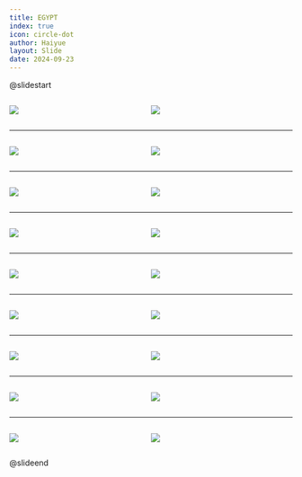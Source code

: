 ```yaml
---
title: EGYPT
index: true
icon: circle-dot
author: Haiyue
layout: Slide
date: 2024-09-23
---
```

 
@slidestart

<div style="display:flex">
<div style="flex:1">

![](/reading/english/Level-X/EGYPT/001.webp)
</div>
<div style="flex:1">

![](/reading/english/Level-X/EGYPT/002.webp)
</div>
</div>

---

<div style="display:flex">
<div style="flex:1">

![](/reading/english/Level-X/EGYPT/003.webp)
</div>
<div style="flex:1">

![](/reading/english/Level-X/EGYPT/004.webp)
</div>
</div>

---

<div style="display:flex">
<div style="flex:1">

![](/reading/english/Level-X/EGYPT/005.webp)
</div>
<div style="flex:1">

![](/reading/english/Level-X/EGYPT/006.webp)
</div>
</div>

---

<div style="display:flex">
<div style="flex:1">

![](/reading/english/Level-X/EGYPT/007.webp)
</div>
<div style="flex:1">

![](/reading/english/Level-X/EGYPT/008.webp)
</div>
</div>

---

<div style="display:flex">
<div style="flex:1">

![](/reading/english/Level-X/EGYPT/009.webp)
</div>
<div style="flex:1">

![](/reading/english/Level-X/EGYPT/010.webp)
</div>
</div>

---

<div style="display:flex">
<div style="flex:1">

![](/reading/english/Level-X/EGYPT/011.webp)
</div>
<div style="flex:1">

![](/reading/english/Level-X/EGYPT/012.webp)
</div>
</div>

---

<div style="display:flex">
<div style="flex:1">

![](/reading/english/Level-X/EGYPT/013.webp)
</div>
<div style="flex:1">

![](/reading/english/Level-X/EGYPT/014.webp)
</div>
</div>

---

<div style="display:flex">
<div style="flex:1">

![](/reading/english/Level-X/EGYPT/015.webp)
</div>
<div style="flex:1">

![](/reading/english/Level-X/EGYPT/016.webp)
</div>
</div>

---

<div style="display:flex">
<div style="flex:1">

![](/reading/english/Level-X/EGYPT/017.webp)
</div>
<div style="flex:1">

![](/reading/english/Level-X/EGYPT/018.webp)
</div>
</div>

@slideend